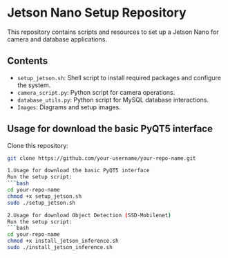 # Jetson Nano Setup Repository

This repository contains scripts and resources to set up a Jetson Nano for camera and database applications.

## Contents
- `setup_jetson.sh`: Shell script to install required packages and configure the system.
- `camera_script.py`: Python script for camera operations.
- `database_utils.py`: Python script for MySQL database interactions.
- `Images`: Diagrams and setup images.

## Usage for download the basic PyQT5 interface 
Clone this repository:
   ```bash
   git clone https://github.com/your-username/your-repo-name.git

1.Usage for download the basic PyQT5 interface
   Run the setup script:
   ```bash
   cd your-repo-name
   chmod +x setup_jetson.sh
   sudo ./setup_jetson.sh

2.Usage for download Object Detection (SSD-Mobilenet)
   Run the setup script:
   ```bash
   cd your-repo-name
   chmod +x install_jetson_inference.sh
   sudo ./install_jetson_inference.sh
